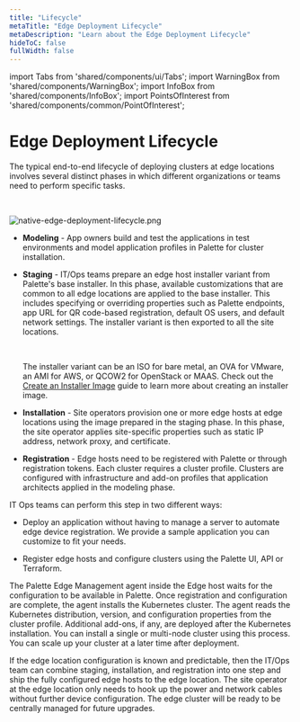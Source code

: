 ```yaml
---
title: "Lifecycle"
metaTitle: "Edge Deployment Lifecycle"
metaDescription: "Learn about the Edge Deployment Lifecycle"
hideToC: false
fullWidth: false
---
```


import Tabs from 'shared/components/ui/Tabs';
import WarningBox from 'shared/components/WarningBox';
import InfoBox from 'shared/components/InfoBox';
import PointsOfInterest from 'shared/components/common/PointOfInterest';

# Edge Deployment Lifecycle

The typical end-to-end lifecycle of deploying clusters at edge locations involves several distinct phases in which different organizations or teams need to perform specific tasks.
 
 <br />

 ![native-edge-deployment-lifecycle.png](/native-edge-deployment-lifecycle.png)

* **Modeling** - App owners build and test the applications in test environments and model application profiles in Palette for cluster installation.


* **Staging** - IT/Ops teams prepare an edge host installer variant from Palette's base installer. In this phase, available customizations that are common to all edge locations are applied to the base installer. This includes specifying or overriding properties such as Palette endpoints, app URL for QR code-based registration, default OS users, and default network settings. The installer variant is then exported to all the site locations. 

  <br />

  <InfoBox>

  The installer variant can be an ISO for bare metal, an OVA for VMware, an  AMI for AWS, or QCOW2 for OpenStack or MAAS. Check out the [Create an Installer Image](/clusters/edge/install-deployment/installer-image) guide to learn more about creating an installer image.

  </InfoBox>

* **Installation** - Site operators provision one or more edge hosts at edge locations using the image prepared in the staging phase. In this phase, the site operator applies site-specific properties such as static IP address, network proxy, and certificate.


* **Registration** - Edge hosts need to be registered with Palette or through registration tokens. Each cluster requires a cluster profile. Clusters are configured with infrastructure and add-on profiles that application architects applied in the modeling phase. 

IT Ops teams can perform this step in two different ways:

  * Deploy an application without having to manage a server to automate edge device registration. We provide a sample application you can customize to fit your needs.

  * Register edge hosts and configure clusters using the Palette UI, API or Terraform.

The Palette Edge Management agent inside the Edge host waits for the configuration to be available in Palette. Once registration and configuration are complete, the agent installs the Kubernetes cluster. The agent reads the Kubernetes distribution, version, and configuration properties from the cluster profile. Additional add-ons, if any, are deployed after the Kubernetes installation. You can install a single or multi-node cluster using this process. You can scale up your cluster at a later time after deployment.

If the edge location configuration is known and predictable, then the IT/Ops team can combine staging, installation, and registration into one step and ship the fully configured edge hosts to the edge location. The site operator at the edge location only needs to hook up the power and network cables without further device configuration. The edge cluster will be ready to be centrally managed for future upgrades.

<br />